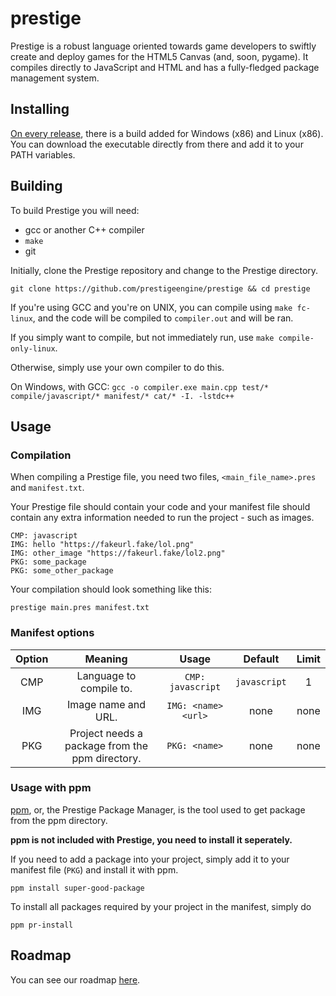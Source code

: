 # prestige
Prestige is a robust language oriented towards game developers to swiftly create and deploy games for the HTML5 Canvas (and, soon, pygame). It compiles directly to JavaScript and HTML and has a fully-fledged package management system.

## Installing
[On every release](https://github.com/prestigeengine/prestige/releases), there is a build added for Windows (x86) and Linux (x86). You can download the executable directly from there and add it to your PATH variables.

## Building
To build Prestige you will need:
- gcc or another C++ compiler
- `make`
- git

Initially, clone the Prestige repository and change to the Prestige directory.
```
git clone https://github.com/prestigeengine/prestige && cd prestige
```

If you're using GCC and you're on UNIX, you can compile using `make fc-linux`, and the code will be compiled to `compiler.out` and will be ran. 

If you simply want to compile, but not immediately run, use `make compile-only-linux`.

Otherwise, simply use your own compiler to do this. 

On Windows, with GCC: `gcc -o compiler.exe main.cpp test/* compile/javascript/* manifest/* cat/* -I. -lstdc++`


## Usage
### Compilation
When compiling a Prestige file, you need two files, `<main_file_name>.pres` and `manifest.txt`. 

Your Prestige file should contain your code and your manifest file should contain any extra information needed to run the project - such as images. 
```
CMP: javascript
IMG: hello "https://fakeurl.fake/lol.png"
IMG: other_image "https://fakeurl.fake/lol2.png"
PKG: some_package
PKG: some_other_package
```

Your compilation should look something like this:
```
prestige main.pres manifest.txt
```

### Manifest options
| Option | Meaning | Usage |  Default | Limit |
|:------:|:-------:|:------:|:--------:|:-----:|
| CMP    | Language to compile to. | `CMP: javascript` | `javascript` | 1 |
| IMG    | Image name and URL. | `IMG: <name> <url>` | none | none |
| PKG    | Project needs a package from the ppm directory. | `PKG: <name>` | none | none |


### Usage with ppm
[ppm](https://github.com/prestigeengine/ppm), or, the Prestige Package Manager, is the tool used to get package from the ppm directory. 

**ppm is not included with Prestige, you need to install it seperately.**

If you need to add a package into your project, simply add it to your manifest file (`PKG`) and install it with ppm.
```
ppm install super-good-package
```

To install all packages required by your project in the manifest, simply do 
```
ppm pr-install
```

## Roadmap 
You can see our roadmap [here](https://github.com/prestigeengine/prestige/projects/1).
